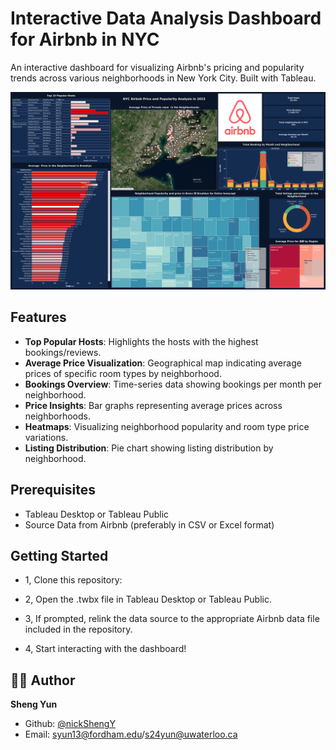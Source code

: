 # Interactive Data Analysis Dashboard for Airbnb in NYC

An interactive dashboard for visualizing Airbnb's pricing and popularity trends across various neighborhoods in New York City. Built with Tableau.

![Dashboard Preview](Dashboard.png)

## Features

- **Top Popular Hosts**: Highlights the hosts with the highest bookings/reviews.
- **Average Price Visualization**: Geographical map indicating average prices of specific room types by neighborhood.
- **Bookings Overview**: Time-series data showing bookings per month per neighborhood.
- **Price Insights**: Bar graphs representing average prices across neighborhoods.
- **Heatmaps**: Visualizing neighborhood popularity and room type price variations.
- **Listing Distribution**: Pie chart showing listing distribution by neighborhood.

## Prerequisites

- Tableau Desktop or Tableau Public
- Source Data from Airbnb (preferably in CSV or Excel format)

## Getting Started

- 1, Clone this repository:

- 2, Open the .twbx file in Tableau Desktop or Tableau Public.

- 3, If prompted, relink the data source to the appropriate Airbnb data file included in the repository.

- 4, Start interacting with the dashboard!

## 👩‍💻 Author
**Sheng Yun**
- Github: [@nickShengY<nickShengY>](https://github.com/nickShengY)
- Email: <syun13@fordham.edu>/<s24yun@uwaterloo.ca>


